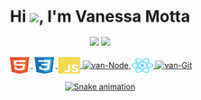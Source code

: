 <h1 align="center">Hi <img src="https://raw.githubusercontent.com/kaueMarques/kaueMarques/master/hi.gif" width="30px">, I'm Vanessa Motta</h1>
<div align="center">
  <img height="150em" src="https://github-readme-stats.vercel.app/api?username=vanessafmotta&show_icons=true&theme=bear&include_all_commits=true&count_private=true"/>
  <a href="https://github.com/vanessafmotta">
  <img height="150em" src="https://github-readme-stats.vercel.app/api/top-langs/?username=vanessafmotta&layout=compact&langs_count=7&theme=bear"/>
  
</div>
<div align="center"><br>
  <img align="center" alt="van-HTML" height="30" width="40" src="https://raw.githubusercontent.com/devicons/devicon/master/icons/html5/html5-original.svg">
  <img align="center" alt="van-CSS" height="30" width="40" src="https://raw.githubusercontent.com/devicons/devicon/master/icons/css3/css3-original.svg">
  <img align="center" alt="van-Js" height="30" width="40" src="https://raw.githubusercontent.com/devicons/devicon/master/icons/javascript/javascript-plain.svg">
  <img align="center" alt="van-Node" height="30" width="40" src="https://cdn.jsdelivr.net/gh/devicons/devicon/icons/nodejs/nodejs-original-wordmark.svg">
  <img align="center" alt="van-React" height="30" width="40" src="https://raw.githubusercontent.com/devicons/devicon/master/icons/react/react-original.svg">
  <img align="center" alt="van-Git" height="30" width="40" src="https://cdn.jsdelivr.net/gh/devicons/devicon/icons/git/git-original.svg">
</div>

<div align="center"> 

 
  ![Snake animation](https://github.com/vanessafmotta/vanessafmotta/blob/output/github-contribution-grid-snake.svg)
 
</div>
